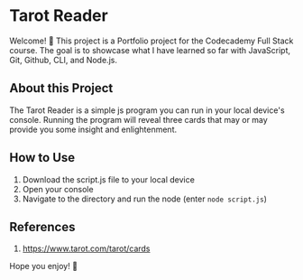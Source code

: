 # Tarot Reader
Welcome! 👋
This project is a Portfolio project for the Codecademy Full Stack course. The goal is to showcase what I have learned so far with JavaScript, Git, Github, CLI, and Node.js.

About this Project
----
The Tarot Reader is a simple js program you can run in your local device's console. Running the program will reveal three cards that may or may provide you some insight and enlightenment.

How to Use
---
1. Download the script.js file to your local device
2. Open your console
3. Navigate to the directory and run the node (enter `node script.js`)

References
---
1. https://www.tarot.com/tarot/cards

Hope you enjoy! 🔮
